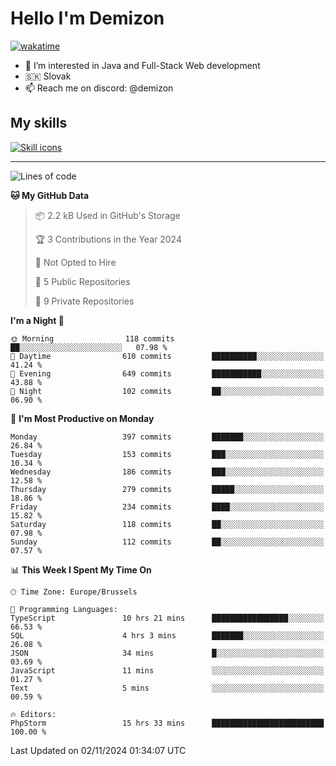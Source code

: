 # Hello I'm Demizon
[![wakatime](https://wakatime.com/badge/user/6ad1949f-d6d7-44f9-9eee-c35e54cc499b.svg)](https://wakatime.com/@6ad1949f-d6d7-44f9-9eee-c35e54cc499b)
- 👀 I’m interested in Java and Full-Stack Web development
- 🇸🇰 Slovak
- 📫 Reach me on discord: @demizon

## My skills
[![Skill icons](https://skillicons.dev/icons?i=java,js,ts,html,css,react,nextjs,tailwind,supabase,py,git,docker,linux,mysql,postgres,mongo&theme=dark)](https://github.com/Demizon3433)

---

<!--START_SECTION:waka-->
![Lines of code](https://img.shields.io/badge/From%20Hello%20World%20I%27ve%20Written-422.1%20thousand%20lines%20of%20code-blue)

**🐱 My GitHub Data** 

> 📦 2.2 kB Used in GitHub's Storage 
 > 
> 🏆 3 Contributions in the Year 2024
 > 
> 🚫 Not Opted to Hire
 > 
> 📜 5 Public Repositories 
 > 
> 🔑 9 Private Repositories 
 > 
**I'm a Night 🦉** 

```text
🌞 Morning                118 commits         ██░░░░░░░░░░░░░░░░░░░░░░░   07.98 % 
🌆 Daytime                610 commits         ██████████░░░░░░░░░░░░░░░   41.24 % 
🌃 Evening                649 commits         ███████████░░░░░░░░░░░░░░   43.88 % 
🌙 Night                  102 commits         ██░░░░░░░░░░░░░░░░░░░░░░░   06.90 % 
```
📅 **I'm Most Productive on Monday** 

```text
Monday                   397 commits         ███████░░░░░░░░░░░░░░░░░░   26.84 % 
Tuesday                  153 commits         ███░░░░░░░░░░░░░░░░░░░░░░   10.34 % 
Wednesday                186 commits         ███░░░░░░░░░░░░░░░░░░░░░░   12.58 % 
Thursday                 279 commits         █████░░░░░░░░░░░░░░░░░░░░   18.86 % 
Friday                   234 commits         ████░░░░░░░░░░░░░░░░░░░░░   15.82 % 
Saturday                 118 commits         ██░░░░░░░░░░░░░░░░░░░░░░░   07.98 % 
Sunday                   112 commits         ██░░░░░░░░░░░░░░░░░░░░░░░   07.57 % 
```


📊 **This Week I Spent My Time On** 

```text
🕑︎ Time Zone: Europe/Brussels

💬 Programming Languages: 
TypeScript               10 hrs 21 mins      █████████████████░░░░░░░░   66.53 % 
SQL                      4 hrs 3 mins        ███████░░░░░░░░░░░░░░░░░░   26.08 % 
JSON                     34 mins             █░░░░░░░░░░░░░░░░░░░░░░░░   03.69 % 
JavaScript               11 mins             ░░░░░░░░░░░░░░░░░░░░░░░░░   01.27 % 
Text                     5 mins              ░░░░░░░░░░░░░░░░░░░░░░░░░   00.59 % 

🔥 Editors: 
PhpStorm                 15 hrs 33 mins      █████████████████████████   100.00 % 
```


 Last Updated on 02/11/2024 01:34:07 UTC
<!--END_SECTION:waka-->

